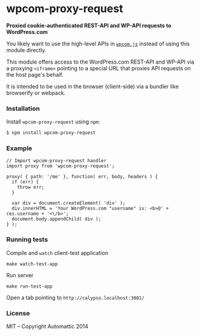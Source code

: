 # wpcom-proxy-request

**Proxied cookie-authenticated REST-API and WP-API requests to WordPress.com**

You likely want to use the high-level APIs in [`wpcom.js`][wpcom.js]
instead of using this module directly.

This module offers access to the WordPress.com REST-API and WP-API via a proxying `<iframe>`
pointing to a special URL that proxies API requests on the host page's behalf.

It is intended to be used in the browser (client-side) via a bundler like
browserify or webpack.


### Installation

Install `wpcom-proxy-request` using `npm`:

``` bash
$ npm install wpcom-proxy-request
```

### Example

```es6
// Import wpcom-proxy-request handler
import proxy from 'wpcom-proxy-request';

proxy( { path: '/me' }, function( err, body, headers ) {
  if (err) {
    throw err;
  }

  var div = document.createElement( 'div' );
  div.innerHTML = 'Your WordPress.com "username" is: <b>@' + res.username + '<\/b>';
  document.body.appendChild( div );
} );
```

### Running tests

Compile and `watch` client-test application
```cli
make watch-test-app
```

Run server
```
make run-test-app
```

Open a tab pointing to `http://calypso.localhost:3001/`

### License

MIT – Copyright Automattic 2014


[wpcom.js]: https://github.com/Automattic/wpcom.js
